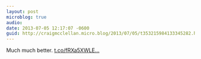 ```yaml
---
layout: post
microblog: true
audio: 
date: 2013-07-05 12:17:07 -0600
guid: http://craigmcclellan.micro.blog/2013/07/05/t353215984133345282.html
---
```

Much much better. [t.co/fRXa5XWLE...](https://t.co/fRXa5XWLER)
